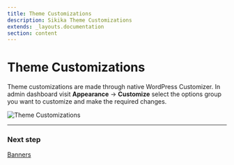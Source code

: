 ```yaml
---
title: Theme Customizations
description: Sikika Theme Customizations
extends: _layouts.documentation
section: content
---
```


# Theme Customizations

Theme customizations are made through native WordPress Customizer.
In admin dashboard visit **Appearance** &#8594; **Customize** select the options group you want to customize and make the required changes.

![Theme Customizations](https://media.dinomatic.com/images/docs/sikika/sikika-customizations.png)

---

### Next step

[Banners](/docs/sikika/banners/)
